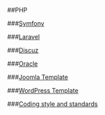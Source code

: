 ##PHP

###[Symfony](./Symfony.html)

###[Laravel](./Laravel.html)

###[Discuz](./Discuz.html)

###[Oracle](./Oracle.html)

###[Joomla Template](./Joomla_Template.html)

###[WordPress Template](./WordPress_Template.html)

###[Coding style and standards](./Coding_style_and_standards.html)

